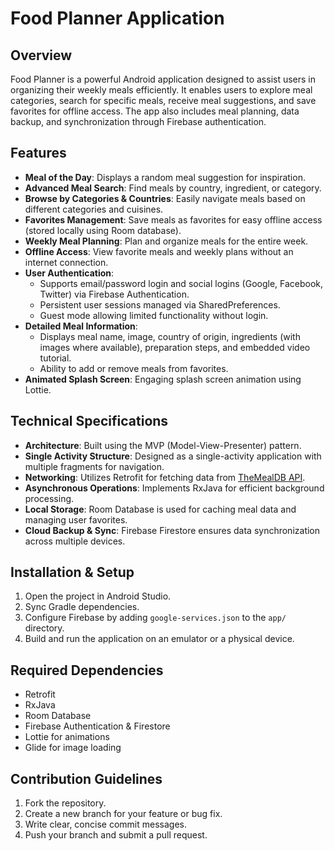 # Food Planner Application

## Overview

Food Planner is a powerful Android application designed to assist users in organizing their weekly meals efficiently. 
It enables users to explore meal categories, search for specific meals, receive meal suggestions,
and save favorites for offline access. The app also includes meal planning, 
data backup, and synchronization through Firebase authentication.

## Features

- **Meal of the Day**: Displays a random meal suggestion for inspiration.
- **Advanced Meal Search**: Find meals by country, ingredient, or category.
- **Browse by Categories & Countries**: Easily navigate meals based on different categories and cuisines.
- **Favorites Management**: Save meals as favorites for easy offline access (stored locally using Room database).
- **Weekly Meal Planning**: Plan and organize meals for the entire week.
- **Offline Access**: View favorite meals and weekly plans without an internet connection.
- **User Authentication**:
  - Supports email/password login and social logins (Google, Facebook, Twitter) via Firebase Authentication.
  - Persistent user sessions managed via SharedPreferences.
  - Guest mode allowing limited functionality without login.
- **Detailed Meal Information**:
  - Displays meal name, image, country of origin, ingredients (with images where available), preparation steps, and embedded video tutorial.
  - Ability to add or remove meals from favorites.
- **Animated Splash Screen**: Engaging splash screen animation using Lottie.


## Technical Specifications

- **Architecture**: Built using the MVP (Model-View-Presenter) pattern.
- **Single Activity Structure**: Designed as a single-activity application with multiple fragments for navigation.
- **Networking**: Utilizes Retrofit for fetching data from [TheMealDB API](https://themealdb.com/api.php).
- **Asynchronous Operations**: Implements RxJava for efficient background processing.
- **Local Storage**: Room Database is used for caching meal data and managing user favorites.
- **Cloud Backup & Sync**: Firebase Firestore ensures data synchronization across multiple devices.

## Installation & Setup

1. Open the project in Android Studio.
2. Sync Gradle dependencies.
3. Configure Firebase by adding `google-services.json` to the `app/` directory.
4. Build and run the application on an emulator or a physical device.

## Required Dependencies

- Retrofit
- RxJava
- Room Database
- Firebase Authentication & Firestore
- Lottie for animations
- Glide for image loading

## Contribution Guidelines

1. Fork the repository.
2. Create a new branch for your feature or bug fix.
3. Write clear, concise commit messages.
4. Push your branch and submit a pull request.


